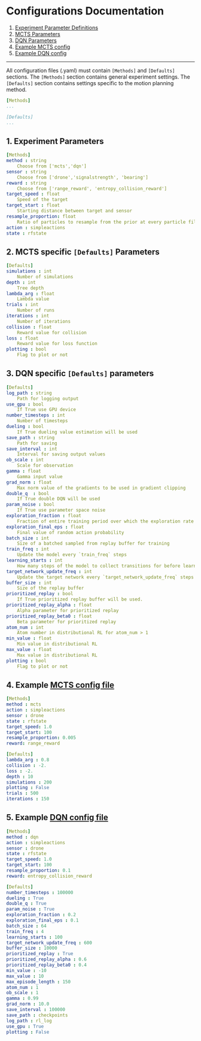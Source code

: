 # Configurations Documentation

1. [Experiment Parameter Definitions](#1-experiment-parameters)
2. [MCTS Parameters](#2-mcts-specific-defaults-parameters)
3. [DQN Parameters](#3-dqn-specific-defaults-parameters)
4. [Example MCTS config](#4-example-mcts-config-file)
5. [Example DQN config](#5-example-dqn-config-file)

___


All configuration files (.yaml) must contain `[Methods]` and `[Defaults]` sections.
The `[Methods]` section contains general experiment settings.
The `[Defaults]` section contains settings specific to the motion planning method.
``` yaml
[Methods]
...

[Defaults]
...
```
## 1. Experiment Parameters
``` yaml
[Methods]
method : string
    Choose from ['mcts','dqn']
sensor : string
    Choose from ['drone','signalstrength', 'bearing']
reward : string
    Choose from ['range_reward', 'entropy_collision_reward']
target_speed : float
    Speed of the target
target_start : float
    Starting distance between target and sensor
resample_proportion: float
    Ratio of particles to resample from the prior at every particle filter update
action : simpleactions
state : rfstate
```

## 2. MCTS specific `[Defaults]` Parameters
``` yaml
[Defaults]
simulations : int
    Number of simulations
depth : int
    Tree depth
lambda_arg : float
    Lambda value
trials : int
    Number of runs
iterations : int
    Number of iterations
collision : float
    Reward value for collision
loss : float
    Reward value for loss function
plotting : bool
    Flag to plot or not
```

## 3. DQN specific `[Defaults]` parameters
``` yaml
[Defaults]
log_path : string
    Path for logging output
use_gpu : bool
    If True use GPU device
number_timesteps : int
    Number of timesteps
dueling : bool
    If True dueling value estimation will be used
save_path : string
    Path for saving
save_interval : int
    Interval for saving output values
ob_scale : int
    Scale for observation
gamma : float
    Gamma input value
grad_norm : float
    Max norm value of the gradients to be used in gradient clipping
double_q  : bool
    If True double DQN will be used
param_noise : bool
    If True use parameter space noise
exploration_fraction : float
    Fraction of entire training period over which the exploration rate is annealed
exploration_final_eps : float
    Final value of random action probability
batch_size : int
    Size of a batched sampled from replay buffer for training
train_freq : int
    Update the model every `train_freq` steps
learning_starts : int
    How many steps of the model to collect transitions for before learning starts
target_network_update_freq : int
    Update the target network every `target_network_update_freq` steps
buffer_size : int
    Size of the replay buffer
prioritized_replay : bool
    If True prioritized replay buffer will be used.
prioritized_replay_alpha : float
    Alpha parameter for prioritized replay
prioritized_replay_beta0 : float
    Beta parameter for prioritized replay
atom_num : int
    Atom number in distributional RL for atom_num > 1
min_value : float
    Min value in distributional RL
max_value : float
    Max value in distributional RL
plotting : bool
    Flag to plot or not
```

## 4. Example [MCTS config file](configs/mcts.yaml)
``` yaml
[Methods]
method : mcts
action : simpleactions
sensor : drone
state : rfstate
target_speed: 1.0
target_start: 100
resample_proportion: 0.005
reward: range_reward

[Defaults]
lambda_arg : 0.8
collision : -2.
loss : -2.
depth : 10
simulations : 200
plotting : False
trials : 500
iterations : 150
```

## 5. Example [DQN config file](configs/dqn.yaml)
``` yaml
[Methods]
method : dqn
action : simpleactions
sensor : drone
state : rfstate
target_speed: 1.0
target_start: 100
resample_proportion: 0.1
reward: entropy_collision_reward

[Defaults]
number_timesteps : 100000
dueling : True
double_q : True
param_noise : True
exploration_fraction : 0.2
exploration_final_eps : 0.1
batch_size : 64
train_freq : 4
learning_starts : 100
target_network_update_freq : 600
buffer_size : 10000
prioritized_replay : True
prioritized_replay_alpha : 0.6
prioritized_replay_beta0 : 0.4
min_value : -10
max_value : 10
max_episode_length : 150
atom_num : 1
ob_scale : 1
gamma : 0.99
grad_norm : 10.0
save_interval : 100000
save_path : checkpoints
log_path : rl_log
use_gpu : True
plotting : False
```
